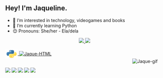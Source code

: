 ## Hey! I'm Jaqueline.

- 💜 I’m interested in technology, videogames and books
- 🌱 I’m currently learning Python
- 😊 Pronouns: She/her - Ela/dela

<div align="center">
  <a href="https://github.com/jaquezux"/>
  <img height="180em" src="https://github-readme-stats.vercel.app/api?username=jaquezux&show_icons=true&theme=onedark&include_all_commits=true&count_private=true" style="max-width: 100%;">
  <img height="180em" src="https://github-readme-stats.vercel.app/api/top-langs/?username=jaquezux&layout=compact&langs_count=7&theme=onedark" style="max-width: 100%;">
</div>
  
<div style="display: inline_block"><br>
  <img align="center" alt="Jaque-Python" height="30" width="40" src="https://raw.githubusercontent.com/devicons/devicon/master/icons/python/python-original.svg">
  <img align="center" alt="Jaque-HTML" height="30" width="40" src="https://cdn.jsdelivr.net/gh/devicons/devicon/icons/html5/html5-plain-wordmark.svg">
</div>
  
<img align="right" alt="Jaque-gif" src="https://i.picasion.com/pic92/6ab51354b91b599dba4aaafb02d32d3c.gif" width="100" height="100">
  
  ##
  
<div> 
  <a href="https://instagram.com/jaquezux" target="_blank"><img src="https://img.shields.io/badge/-Instagram-%23E4405F?style=for-the-badge&logo=instagram&logoColor=white" target="_blank"></a>
  <a href = "mailto:jaquezubieta@gmail.com"><img src="https://img.shields.io/badge/-Gmail-%23333?style=for-the-badge&logo=gmail&logoColor=white" target="_blank"></a>
  <a href="https://www.linkedin.com/in/jaquelinebianco/" target="_blank"><img src="https://img.shields.io/badge/-LinkedIn-%230077B5?style=for-the-badge&logo=linkedin&logoColor=white" target="_blank"></a>
  <a href="https://www.goodreads.com/user/show/137831775-jaque" target="_blank"><img src="https://img.shields.io/badge/Goodreads-372213?style=for-the-badge&logo=goodreads&logoColor=white" target="_blank"></a>
  <a href="https://www.codewars.com/users/jaquezux" target="_blank"><img src="https://img.shields.io/badge/Codewars-B1361E?style=for-the-badge&logo=Codewars&logoColor=white" target="_blank"></a>
</div>
  

  

